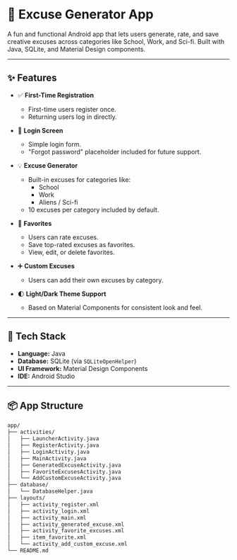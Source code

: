 # 📱 Excuse Generator App

A fun and functional Android app that lets users generate, rate, and save creative excuses across categories like School, Work, and Sci-fi. Built with Java, SQLite, and Material Design components.

---

## ✨ Features

- ✅ **First-Time Registration**
  - First-time users register once.
  - Returning users log in directly.

- 🔐 **Login Screen**
  - Simple login form.
  - "Forgot password" placeholder included for future support.

- 💡 **Excuse Generator**
  - Built-in excuses for categories like:
    - School
    - Work
    - Aliens / Sci-fi
  - 10 excuses per category included by default.

- 🌟 **Favorites**
  - Users can rate excuses.
  - Save top-rated excuses as favorites.
  - View, edit, or delete favorites.

- ➕ **Custom Excuses**
  - Users can add their own excuses by category.

- 🌓 **Light/Dark Theme Support**
  - Based on Material Components for consistent look and feel.

---

## 🧰 Tech Stack

- **Language:** Java
- **Database:** SQLite (via `SQLiteOpenHelper`)
- **UI Framework:** Material Design Components
- **IDE:** Android Studio

---

## 📦 App Structure

```bash
app/
├── activities/
│   ├── LauncherActivity.java
│   ├── RegisterActivity.java
│   ├── LoginActivity.java
│   ├── MainActivity.java
│   ├── GeneratedExcuseActivity.java
│   ├── FavoriteExcusesActivity.java
│   └── AddCustomExcuseActivity.java
├── database/
│   └── DatabaseHelper.java
├── layouts/
│   ├── activity_register.xml
│   ├── activity_login.xml
│   ├── activity_main.xml
│   ├── activity_generated_excuse.xml
│   ├── activity_favorite_excuses.xml
│   ├── item_favorite.xml
│   └── activity_add_custom_excuse.xml
└── README.md
